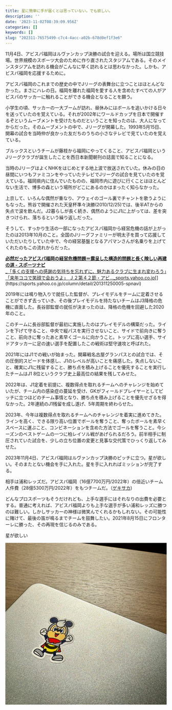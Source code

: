 ```yaml
---
title: 星に簡単に手が届くとは思っていない。でも欲しい。
description: ''
date: '2023-11-02T08:39:09.956Z'
categories: []
keywords: []
slug: "202311-76575499-c7c4-4acc-a02b-678d0ef1f3e6"
---
```

11月4日、アビスパ福岡はルヴァンカップ決勝の試合を迎える。場所は国立競技場。世界規模のスポーツ大会のために作り直されたスタジアムである。そのメインスタジアムを訪れる機会がこんなに早く訪れるとは思わなかった。しかも、アビスパ福岡を応援するために。

アビスパ福岡のこれまでの歴史の中でJリーグの表舞台に立つことはほとんどなかった。まさにハレの日。福岡を離れた福岡を愛する人を含めたすべての人がアビスパのサッカーに触れることができる機会となることを願う。

小学生の頃、サッカーの一大ブームが訪れ、昼休みにはボールを追いかける日々を送っていたのを覚えている。それが2002年にワールドカップを日本で開催するぞというムーブメントを受けたものだということを知ったのは、大人になってからだった。そのムーブメントの中で、Jリーグが開幕した。1993年5月15日、開幕の試合を当時仲が良かった友だちのうちの小さなテレビで見ていたのを覚えている。

ブルックスというチームが藤枝から福岡にやってくること、アビスパ福岡というJリーグクラブが誕生したことを西日本新聞朝刊の誌面で知ることになる。

当時のJリーグはよくNHKをはじめとする地上波で放送されていた。休みの日の昼間にいつもファミコンをやっていたテレビでJリーグの試合を見ていたのを覚えている。福岡県内に住んでいたものの、福岡市内に遊びに行くことはほとんどない生活で、博多の森という場所がどこにあるのかはまったく知らなかった。

上京して、いろんな偶然が重なり、アウェイのゴール裏でチャントを歌うようにもなった。熊谷で開催された天皇杯準々決勝(2010/12/25)では、後半ATからの失点で涙を飲んだ。J2暮らしが長く続き、偶然のようにJ1に上がっては、差を突きつけられ、落ちるという繰り返しだった。

そうして、すっかり生活の一部になったアビスパ福岡から経営危機の話が上がったのは2013年10月のこと。全国のJリーグファミリーが明太子を買って応援していただいたりしていた中で、今の経営基盤となるアパマンさんが名乗りを上げてくれたのもこの流れからだった。

[**必然だったアビスパ福岡の経営危機問題＝露呈した構造的問題と長く険しい再建の道 - スポーツナビ**  
_「多くの支援への感謝の気持ちを忘れずに、魅力あるクラブに生まれ変わろう」「来年ココで笑顔で会おうよ」 Ｊ２第４２節・アビ..._sports.yahoo.co.jp](https://sports.yahoo.co.jp/column/detail/201311250005-spnavi "https://sports.yahoo.co.jp/column/detail/201311250005-spnavi")[](https://sports.yahoo.co.jp/column/detail/201311250005-spnavi)

2019年には鳴り物入りで就任した監督が、プレイモデルをチームに定着させることができず去っていき、その後プレイモデルを持たないチームはJ3降格の危機に直面した。長谷部監督の就任が決まったのは、降格の危機を回避した2020年のこと。

このチームに長谷部監督が最初に実施したのはプレイモデルの構築だった。ラインを下げて守ること、中央で縦パスを実行させないこと、サイドで前向きに奪うこと、前向きに奪ったあと素早くゴールに向かうこと。トップに高い選手、サイドアタッカーに足の速い選手を配置したこの戦術は堅守速攻と呼ばれた。

2021年にはJ1での戦いが始まった。開幕戦名古屋グランパスとの試合では、その圧倒的スピードを体感し、J1のレベルが高いことを痛感した。失点しないこと、確実にJ1に残留すること、勝ち点を積み上げることを優先することを実行したチームはJ1 8位というクラブ史上最高位の結果を残してみせた。

2022年は、J1定着を前提に、複数得点を取れるチームへのチャレンジを始めていたが、チーム内の感染症の蔓延を受け、GKがフィールドプレイヤーとしてピッチに立つほどのチーム事情となり、勝ち点を積み上げることを優先せざるを得なかった。2年連続のJ1残留を成し遂げ、5年周期を終わらせた。

2023年、今年は複数得点を取れるチームへのチャレンジを着実に進めてきた。ラインを高く、できる限り高い位置でボールを奪うこと、奪ったボールを素早くスペースに運ぶこと、コンビネーションを含めた方法でゴールを奪うこと。今シーズンのベストゲームの一つに柏レイソル戦があげられるだろう。前半相手に制圧されていた試合を、少しの立ち位置の変更と見事な交代策でひっくり返してみせた。

2023年11月4日、アビスパ福岡はルヴァンカップ決勝のピッチに立つ。星が欲しい。そのまたとない機会を手に入れた。星を手に入れればミッションが完了する。

相手は浦和レッズだ。アビスパ福岡（16億7700万円/2022年）の倍近いチーム人件費（28億5300万円/2022年）をもつチームだ。（[ゲキサカ](https://web.gekisaka.jp/news/jleague/detail/?384990-384990-fl))

どんなプロスポーツもそうだけれども、上手な選手にはそれなりの出費を必要とする。普通に考えれば、アビスパ福岡よりも上手な選手が多い浦和レッズに勝つのは難しい。しかしサッカーの神様は微笑んでくれるかもしれない。その可能性に賭けて、最後の笛が鳴るまでチームを鼓舞したい。2021年8月15日にフロンターレに勝った、その再現を信じるのみである。

星が欲しい

![](1__JAoQ00AvFWIjxndQBn6aMg.jpeg)